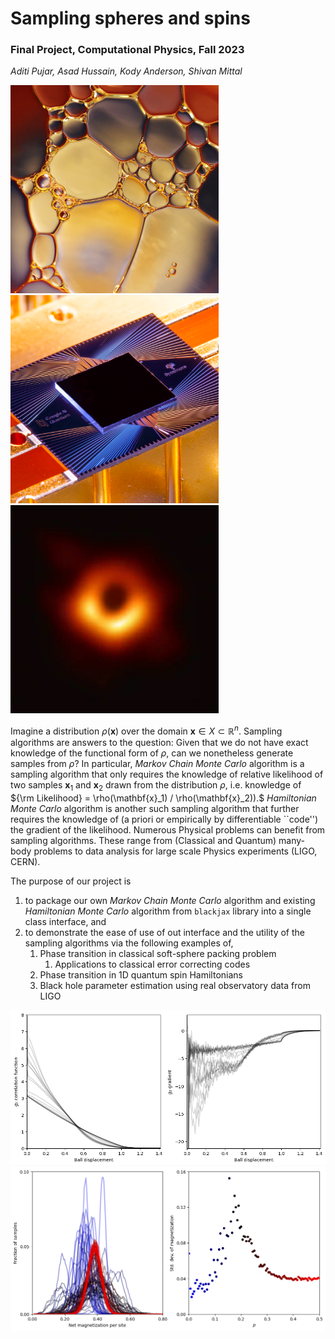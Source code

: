 # Sampling spheres and spins

### Final Project, Computational Physics, Fall 2023
_Aditi Pujar, Asad Hussain, Kody Anderson, Shivan Mittal_

<p>
<img src="https://github.com/Potatoasad/Computational-Physics-Final-Project/blob/5914f9549ada7a12299060c2d0a603f9772065a2/soft_spheres.jpg" width='333' />
<img src="https://github.com/Potatoasad/Computational-Physics-Final-Project/blob/5914f9549ada7a12299060c2d0a603f9772065a2/sycamorev2.png" width='333' />
<img src="https://github.com/Potatoasad/Computational-Physics-Final-Project/blob/5914f9549ada7a12299060c2d0a603f9772065a2/blackholesv2.jpeg" width='333' />
</p>

Imagine a distribution $\rho(\mathbf{x})$ over the domain $\mathbf{x} \in X \subset \mathbb{R}^n.$ Sampling algorithms are answers to the question: Given that we do not have exact knowledge of the functional form of $\rho,$ can we nonetheless generate samples from $\rho?$ In particular, _Markov Chain Monte Carlo_ algorithm is a sampling algorithm that only requires the knowledge of relative likelihood of two samples $\mathbf{x}_1$ and $\mathbf{x}_2$ drawn from the distribution $\rho,$ i.e. knowledge of ${\rm Likelihood} = \rho(\mathbf{x}_1) / \rho(\mathbf{x}_2)).$ _Hamiltonian Monte Carlo_ algorithm is another such sampling algorithm that further requires the knowledge of (a priori or empirically by differentiable ``code'') the gradient of the likelihood.
Numerous Physical problems can benefit from sampling algorithms. These range from (Classical and Quantum) many-body problems to data analysis for large scale Physics experiments (LIGO, CERN).

The purpose of our project is 
1. to package our own _Markov Chain Monte Carlo_ algorithm and existing _Hamiltonian Monte Carlo_ algorithm from `blackjax` library into a single class interface, and
2. to demonstrate the ease of use of out interface and the utility of the sampling algorithms via the following examples of,
   1. Phase transition in classical soft-sphere packing problem
      1. Applications to classical error correcting codes
   3. Phase transition in 1D quantum spin Hamiltonians
   4. Black hole parameter estimation using real observatory data from LIGO
  
<img src="https://github.com/Potatoasad/Computational-Physics-Final-Project/blob/39bbde60f8c7aaaa12ae8335676c1171b61840f0/soft_sphere_phase_transition.png" width="1000">
<img src="https://github.com/Potatoasad/Computational-Physics-Final-Project/blob/f86e753d90dcba1eb9c4bcf7cc486f748d8268ee/spin_chain_phase_transition.png" width="1000">

<!---
### Ideas
Project ideas
- [x] Sampling + gradient descent + packing problems + glass phase transition
- [x] Statistical Mechanics steady state problems
- [x] Bayesian Inference
      
- [ ]  Inspiral stochastic dynamics
- [ ] Differentiable ODE solver 
- [ ] Finding distribution samples are coming from
- [ ] Differentiable ODE solver with distribution of parameter estimation
- [ ] Stochastic stuff is common interest 
- [ ] Different cost functions corresponding to different measures of distance between distributions
- [ ] KPZ
- [ ] Imaginary time evolution and LQFT

### What's common in the things we've selected:

- [ ] A class to sample using any/many methods (or use pre packaged samplers):
  - [x] Inverting CDF
  - [x] Metropolis Hastings
    - [ ] Benchmark for a nice potential landscape:
      - [ ] e.g. $C(x) = \frac{1}{2}x^2$
  - [ ] Maybe Gradient based? Hamiltonian Monte Carlo?
        
- [ ] A class to define a probability distribution over the state space,
  - [ ] break up into Cost function $C(x)$ and prob distribution over the state space $\exp(-\beta C(x))$

- [ ] Classes that inherit from the above but is specific to the applications
      
```python
#import jax.numpy as jnp

try:
  import jax.numpy as np
else:
  import numpy as np
  

class Distribution:
  - pdf
	- logpdf return -0.5*x**2

class Sampler:
  - sample
  - distribution (object)

class MCMCSampler:
  - proposal step (acceptance criteria)
  - compute pdf ratio
  
class SamplerVisualization:
  - Sampler
  - Plots
  
class CornerPlot:
  

class StateSpaceAnimation
 - samples
 - animate() 
```
--->
